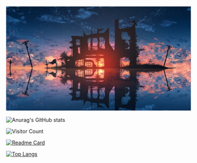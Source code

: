![cover](images/cover.jpg)

![Anurag's GitHub stats](https://github-readme-stats.vercel.app/api?username=Stardust-math&show_icons=true&theme=transparent)

![Visitor Count](https://profile-counter.glitch.me/Stardust-math/count.svg)

[![Readme Card](https://github-readme-stats.vercel.app/api/pin/?username=Stardust-math&repo=Stardust-math.github.io)](https://github.com/anuraghazra/github-readme-stats)

[![Top Langs](https://github-readme-stats.vercel.app/api/top-langs/?username=Stardust-math&layout=Donut)](https://github.com/anuraghazra/github-readme-stats)
